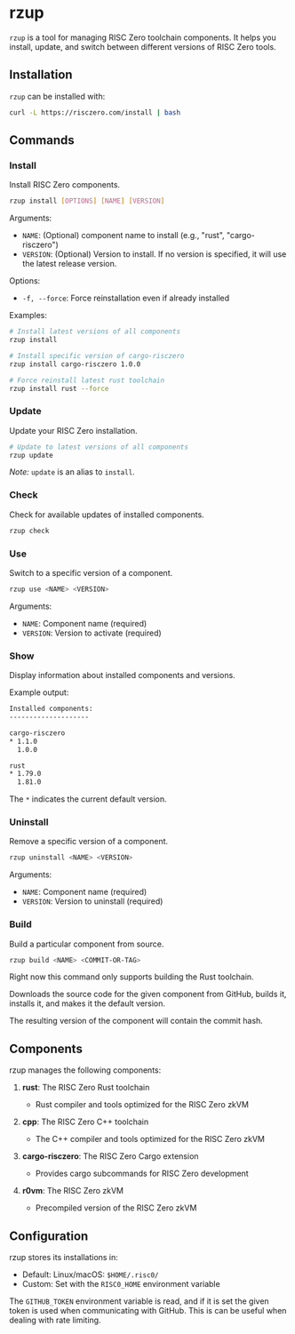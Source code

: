 # rzup

`rzup` is a tool for managing RISC Zero toolchain components. It helps you install, update, and switch between different versions of RISC Zero tools.

## Installation

`rzup` can be installed with:

```sh
curl -L https://risczero.com/install | bash
```

## Commands

### Install

Install RISC Zero components.

```sh
rzup install [OPTIONS] [NAME] [VERSION]
```

Arguments:

- `NAME`: (Optional) component name to install (e.g., "rust", "cargo-risczero")
- `VERSION`: (Optional) Version to install. If no version is specified, it will use the latest release version.

Options:

- `-f, --force`: Force reinstallation even if already installed

Examples:

```sh
# Install latest versions of all components
rzup install

# Install specific version of cargo-risczero
rzup install cargo-risczero 1.0.0

# Force reinstall latest rust toolchain
rzup install rust --force
```

### Update

Update your RISC Zero installation.

```sh
# Update to latest versions of all components
rzup update
```

_Note:_ `update` is an alias to `install`.

### Check

Check for available updates of installed components.

```sh
rzup check
```

### Use

Switch to a specific version of a component.

```sh
rzup use <NAME> <VERSION>
```

Arguments:

- `NAME`: Component name (required)
- `VERSION`: Version to activate (required)

### Show

Display information about installed components and versions.

Example output:

```sh
Installed components:
--------------------

cargo-risczero
* 1.1.0
  1.0.0

rust
* 1.79.0
  1.81.0
```

The `*` indicates the current default version.

### Uninstall

Remove a specific version of a component.

```sh
rzup uninstall <NAME> <VERSION>
```

Arguments:

- `NAME`: Component name (required)
- `VERSION`: Version to uninstall (required)

### Build

Build a particular component from source.

```sh
rzup build <NAME> <COMMIT-OR-TAG>
```

Right now this command only supports building the Rust toolchain.

Downloads the source code for the given component from GitHub, builds it, installs it, and makes it
the default version.

The resulting version of the component will contain the commit hash.

## Components

rzup manages the following components:

1. **rust**: The RISC Zero Rust toolchain
   - Rust compiler and tools optimized for the RISC Zero zkVM

2. **cpp**: The RISC Zero C++ toolchain
   - The C++ compiler and tools optimized for the RISC Zero zkVM

3. **cargo-risczero**: The RISC Zero Cargo extension
   - Provides cargo subcommands for RISC Zero development

4. **r0vm**: The RISC Zero zkVM
    - Precompiled version of the RISC Zero zkVM

## Configuration

rzup stores its installations in:

- Default: Linux/macOS: `$HOME/.risc0/`
- Custom: Set with the `RISC0_HOME` environment variable

The `GITHUB_TOKEN` environment variable is read, and if it is set the given token is used when
communicating with GitHub. This is can be useful when dealing with rate limiting.
